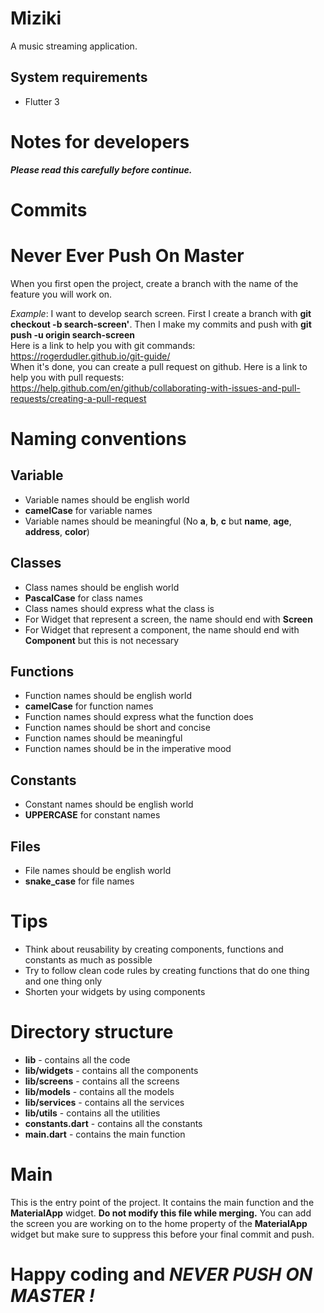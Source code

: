 # Miziki

A music streaming application.

## System requirements
- Flutter 3

# Notes for developers
***Please read this carefully before continue.***

# Commits

# **Never Ever Push On Master**
When you first open the project, create a branch with the name of the feature you will work on.

*Example*:
I want to develop search screen. First I create a branch with **git checkout -b search-screen'**. Then I make my commits and push with **git push -u origin search-screen**   
Here is a link to help you with git commands: https://rogerdudler.github.io/git-guide/   
When it's done, you can create a pull request on github.
Here is a link to help you with pull requests: https://help.github.com/en/github/collaborating-with-issues-and-pull-requests/creating-a-pull-request

# Naming conventions

## Variable
* Variable names should be english world
* **camelCase** for variable names
* Variable names should be meaningful (No **a**, **b**, **c** but **name**, **age**, **address**, **color**)

## Classes
* Class names should be english world
* **PascalCase** for class names
* Class names should express what the class is
* For Widget that represent a screen, the name should end with **Screen**
* For Widget that represent a component, the name should end with **Component** but this is not necessary

## Functions
* Function names should be english world
* **camelCase** for function names
* Function names should express what the function does
* Function names should be short and concise
* Function names should be meaningful
* Function names should be in the imperative mood

## Constants
* Constant names should be english world
* **UPPERCASE** for constant names

## Files
* File names should be english world
* **snake_case** for file names

# Tips
* Think about reusability by creating components, functions and constants as much as possible
* Try to follow clean code rules by creating functions that do one thing and one thing only
* Shorten your widgets by using components

# Directory structure
* **lib** - contains all the code
* **lib/widgets** - contains all the components
* **lib/screens** - contains all the screens
* **lib/models** - contains all the models
* **lib/services** - contains all the services
* **lib/utils** - contains all the utilities
* **constants.dart** - contains all the constants
* **main.dart** - contains the main function

# Main
This is the entry point of the project. It contains the main function and the **MaterialApp** widget. **Do not modify this file while merging.** You can add the screen you are working on to the home property of the **MaterialApp** widget but make sure to suppress this before your final commit and push.

# Happy coding and *NEVER PUSH ON MASTER !*
